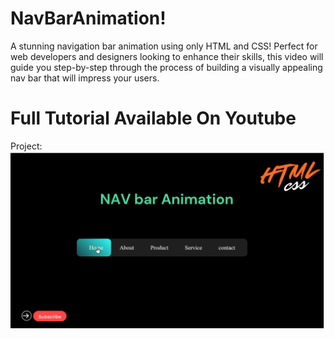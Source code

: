 # NavBarAnimation!

A stunning navigation bar animation using only HTML and CSS! Perfect for web developers and designers looking to enhance their skills, this video will guide you step-by-step through the process of building a visually appealing nav bar that will impress your users.

# Full Tutorial Available On Youtube

Project:
![screenshot](NAVBar.png)
